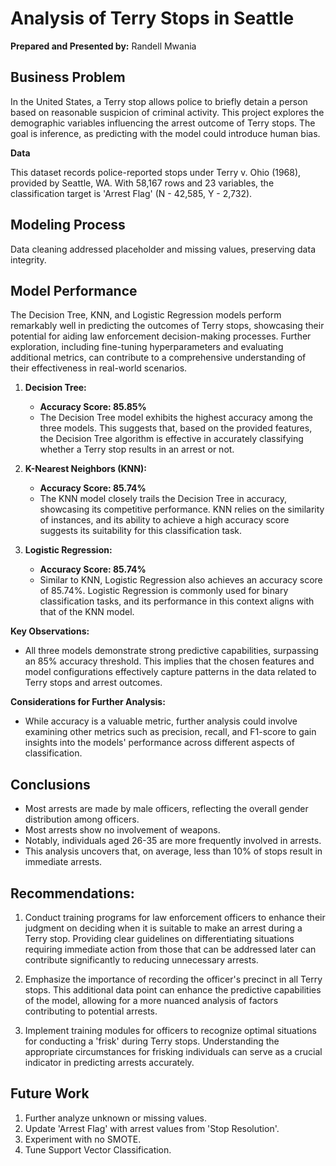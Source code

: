 # Analysis of Terry Stops in Seattle

**Prepared and Presented by:** Randell Mwania

## Business Problem

In the United States, a Terry stop allows police to briefly detain a person based on reasonable suspicion of criminal activity. This project explores the demographic variables influencing the arrest outcome of Terry stops. The goal is inference, as predicting with the model could introduce human bias.

**Data**

This dataset records police-reported stops under Terry v. Ohio (1968), provided by Seattle, WA. With 58,167 rows and 23 variables, the classification target is 'Arrest Flag' (N - 42,585, Y - 2,732).

## Modeling Process

Data cleaning addressed placeholder and missing values, preserving data integrity.

## Model Performance

The Decision Tree, KNN, and Logistic Regression models perform remarkably well in predicting the outcomes of Terry stops, showcasing their potential for aiding law enforcement decision-making processes. Further exploration, including fine-tuning hyperparameters and evaluating additional metrics, can contribute to a comprehensive understanding of their effectiveness in real-world scenarios.

1. **Decision Tree:**

   - **Accuracy Score: 85.85%**
   - The Decision Tree model exhibits the highest accuracy among the three models. This suggests that, based on the provided features, the Decision Tree algorithm is effective in accurately classifying whether a Terry stop results in an arrest or not.

2. **K-Nearest Neighbors (KNN):**

   - **Accuracy Score: 85.74%**
   - The KNN model closely trails the Decision Tree in accuracy, showcasing its competitive performance. KNN relies on the similarity of instances, and its ability to achieve a high accuracy score suggests its suitability for this classification task.

3. **Logistic Regression:**
   - **Accuracy Score: 85.74%**
   - Similar to KNN, Logistic Regression also achieves an accuracy score of 85.74%. Logistic Regression is commonly used for binary classification tasks, and its performance in this context aligns with that of the KNN model.

**Key Observations:**

- All three models demonstrate strong predictive capabilities, surpassing an 85% accuracy threshold. This implies that the chosen features and model configurations effectively capture patterns in the data related to Terry stops and arrest outcomes.

**Considerations for Further Analysis:**

- While accuracy is a valuable metric, further analysis could involve examining other metrics such as precision, recall, and F1-score to gain insights into the models' performance across different aspects of classification.

## Conclusions

- Most arrests are made by male officers, reflecting the overall gender distribution among officers.
- Most arrests show no involvement of weapons.
- Notably, individuals aged 26-35 are more frequently involved in arrests.
- This analysis uncovers that, on average, less than 10% of stops result in immediate arrests.

## Recommendations:

1. Conduct training programs for law enforcement officers to enhance their judgment on deciding when it is suitable to make an arrest during a Terry stop. Providing clear guidelines on differentiating situations requiring immediate action from those that can be addressed later can contribute significantly to reducing unnecessary arrests.

2. Emphasize the importance of recording the officer's precinct in all Terry stops. This additional data point can enhance the predictive capabilities of the model, allowing for a more nuanced analysis of factors contributing to potential arrests.

3. Implement training modules for officers to recognize optimal situations for conducting a 'frisk' during Terry stops. Understanding the appropriate circumstances for frisking individuals can serve as a crucial indicator in predicting arrests accurately.

## Future Work

1. Further analyze unknown or missing values.
2. Update 'Arrest Flag' with arrest values from 'Stop Resolution'.
3. Experiment with no SMOTE.
4. Tune Support Vector Classification.
